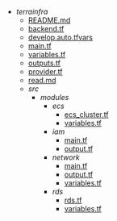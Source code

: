 - _terrainfra_
   - [README.md](README.md)
   - [backend.tf](backend.tf)
   - [develop.auto.tfvars](develop.auto.tfvars)
   - [main.tf](main.tf)
   - [variables.tf](variables.tf)
   - [outputs.tf](outputs.tf)
   - [provider.tf](provider.tf)
   - [read.md](read.md)
   - _src_
     - _modules_
       - _ecs_
         - [ecs\_cluster.tf](src/modules/ecs/ecs_cluster.tf)
         - [variables.tf](src/modules/ecs/variables.tf)
       - _iam_
         - [main.tf](src/modules/iam/main.tf)
         - [output.tf](src/modules/iam/output.tf)
       - _network_
         - [main.tf](src/modules/network/main.tf)
         - [output.tf](src/modules/network/output.tf)
         - [variables.tf](src/modules/network/variables.tf)
       - _rds_
         - [rds.tf](src/modules/rds/rds.tf)
         - [variables.tf](src/modules/rds/variables.tf)    